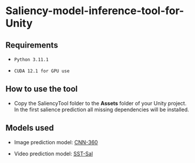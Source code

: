 # Saliency-model-inference-tool-for-Unity

## Requirements

- ```Python 3.11.1```

- ```CUDA 12.1 for GPU use```

## How to use the tool

- Copy the SaliencyTool folder to the **Assets** folder of your Unity project. In the first salience prediction all missing dependencies will be installed.

## Models used

- Image prediction model: [CNN-360](https://github.com/DaniMS-ZGZ/Panoramic-CNN-360-Saliency)

- Video prediction model: [SST-Sal](https://github.com/edurnebernal/SST-Sal)
